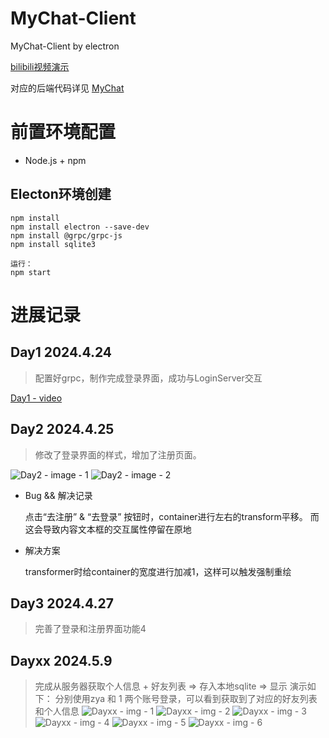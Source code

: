 # MyChat-Client
MyChat-Client by electron

[bilibili视频演示](https://www.bilibili.com/video/BV1ny411Y7DJ/?spm_id_from=333.999.0.0&vd_source=f9105755833a175d6cfb9429d860f415)

对应的后端代码详见 [MyChat](https://github.com/Zzzzzya/MyChat)

# 前置环境配置

- Node.js + npm

## Electon环境创建
 ```
 npm install
 npm install electron --save-dev
 npm install @grpc/grpc-js
 npm install sqlite3
 ```
 ```
 运行：
 npm start
 ```

 # 进展记录
 ## Day1 2024.4.24
 >配置好grpc，制作完成登录界面，成功与LoginServer交互

[Day1 - video](src/videos/Day1.mp4)

## Day2 2024.4.25
>修改了登录界面的样式，增加了注册页面。

![Day2 - image - 1](src/images/process/Day2-1-Login.png)
![Day2 - image - 2](src/images/process/Day2-2-Register.png)

- Bug && 解决记录
   
   点击“去注册” & “去登录” 按钮时，container进行左右的transform平移。
   而这会导致内容文本框的交互属性停留在原地

- 解决方案
  
  transformer时给container的宽度进行加减1，这样可以触发强制重绘

## Day3 2024.4.27
>完善了登录和注册界面功能4

## Dayxx 2024.5.9
> 完成从服务器获取个人信息 + 好友列表 => 存入本地sqlite => 显示
> 演示如下： 分别使用zya 和 1 两个账号登录，可以看到获取到了对应的好友列表和个人信息
![Dayxx - img - 1](src/images/process/Dayxx-1-zyaLogin.png)
![Dayxx - img - 2](src/images/process/Dayxx-3-zyaFriends.png)
![Dayxx - img - 3](src/images/process/Dayxx-2-zyaProfile.png)
![Dayxx - img - 4](src/images/process/Dayxx-4-1Login.png)
![Dayxx - img - 5](src/images/process/Dayxx-5-1Friend.png)
![Dayxx - img - 6](src/images/process/Dayxx-6-1Profile.png)
